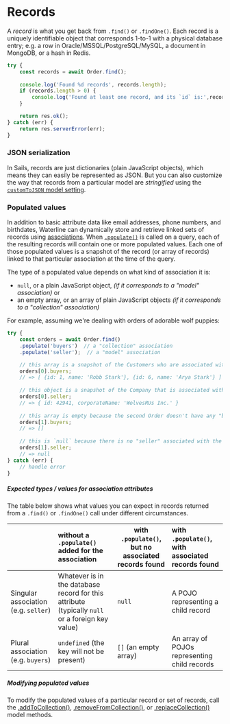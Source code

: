 # Records

A _record_ is what you get back from `.find()` or `.findOne()`.  Each record is a uniquely identifiable object that corresponds 1-to-1 with a physical database entry; e.g. a row in Oracle/MSSQL/PostgreSQL/MySQL, a document in MongoDB, or a hash in Redis.

```js
try {
	const records = await Order.find();
	
	console.log('Found %d records', records.length);
  	if (records.length > 0) {
    	console.log('Found at least one record, and its `id` is:',records[0].id);
  	}

  	return res.ok();
} catch (err) {
	return res.serverError(err);
}
```




### JSON serialization

In Sails, records are just dictionaries (plain JavaScript objects), which means they can easily be represented as JSON. But you can also customize the way that records from a particular model are _stringified_ using the [`customToJSON` model setting](https://sailsjs.com/documentation/concepts/models-and-orm/model-settings#?customtojson).


### Populated values

In addition to basic attribute data like email addresses, phone numbers, and birthdates, Waterline can dynamically store and retrieve linked sets of records using [associations](https://sailsjs.com/documentation/concepts/models-and-orm/associations).  When [`.populate()`](https://sailsjs.com/documentation/reference/waterline-orm/queries/populate) is called on a query, each of the resulting records will contain one or more populated values.  Each one of those populated values is a snapshot of the record (or array of records) linked to that particular association at the time of the query.

The type of a populated value depends on what kind of association it is:

+ `null`, or a plain JavaScript object,  _(if it corresponds to a "model" association)_ or
+ an empty array, or an array of plain JavaScript objects _(if it corresponds to a "collection" association)_



For example, assuming we're dealing with orders of adorable wolf puppies:

```js
try {
	const orders = await Order.find()
	.populate('buyers')  // a "collection" association
	.populate('seller');  // a "model" association

	// this array is a snapshot of the Customers who are associated with the first Order as "buyers"
	orders[0].buyers;
	// => [ {id: 1, name: 'Robb Stark'}, {id: 6, name: 'Arya Stark'} ]
	
	// this object is a snapshot of the Company that is associated with the first Order as the "seller"
	orders[0].seller;
	// => { id: 42941, corporateName: 'WolvesRUs Inc.' }
	
	// this array is empty because the second Order doesn't have any "buyers"
	orders[1].buyers;
	// => []
	
	// this is `null` because there is no "seller" associated with the second Order
	orders[1].seller;
	// => null
} catch (err) {
	// handle error
}

```

##### Expected types / values for association attributes

The table below shows what values you can expect in records returned from a `.find()` or `.findOne()` call under different circumstances.  

| &nbsp; |  without a `.populate()` added for the association | with `.populate()`, but no associated records found | with `.populate()`, with associated records found
|:--- |:--- | --- |:--- |
| Singular association (e.g. `seller`) | Whatever is in the database record for this attribute (typically `null` or a foreign key value) | `null` | A POJO representing a child record |
| Plural association (e.g. `buyers`) |  `undefined` (the key will not be present) | `[]` (an empty array) | An array of POJOs representing child records


##### Modifying populated values

To modify the populated values of a particular record or set of records, call the [.addToCollection()](https://sailsjs.com/documentation/reference/waterline-orm/models/add-to-collection), [.removeFromCollection()](https://sailsjs.com/documentation/reference/waterline-orm/models/remove-from-collection), or [.replaceCollection()](https://sailsjs.com/documentation/reference/waterline-orm/models/replace-collection) model methods.



<docmeta name="displayName" value="Records">
